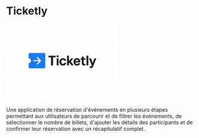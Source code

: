 # Ticketly
<img src="./imges/logo.png/" width="300"> <br><br>
Une application de réservation d'événements en plusieurs étapes permettant aux utilisateurs de parcourir et de filtrer les événements, de sélectionner le nombre de billets, d'ajouter les détails des participants et de confirmer leur réservation avec un récapitulatif complet.
